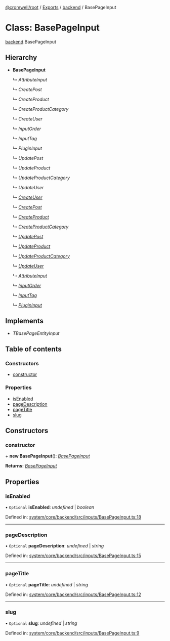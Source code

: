 [@cromwell/root](../README.md) / [Exports](../modules.md) / [backend](../modules/backend.md) / BasePageInput

# Class: BasePageInput

[backend](../modules/backend.md).BasePageInput

## Hierarchy

* **BasePageInput**

  ↳ *AttributeInput*

  ↳ *CreatePost*

  ↳ *CreateProduct*

  ↳ *CreateProductCategory*

  ↳ *CreateUser*

  ↳ *InputOrder*

  ↳ *InputTag*

  ↳ *PluginInput*

  ↳ *UpdatePost*

  ↳ *UpdateProduct*

  ↳ *UpdateProductCategory*

  ↳ *UpdateUser*

  ↳ [*CreateUser*](backend.createuser.md)

  ↳ [*CreatePost*](backend.createpost.md)

  ↳ [*CreateProduct*](backend.createproduct.md)

  ↳ [*CreateProductCategory*](backend.createproductcategory.md)

  ↳ [*UpdatePost*](backend.updatepost.md)

  ↳ [*UpdateProduct*](backend.updateproduct.md)

  ↳ [*UpdateProductCategory*](backend.updateproductcategory.md)

  ↳ [*UpdateUser*](backend.updateuser.md)

  ↳ [*AttributeInput*](backend.attributeinput.md)

  ↳ [*InputOrder*](backend.inputorder.md)

  ↳ [*InputTag*](backend.inputtag.md)

  ↳ [*PluginInput*](backend.plugininput.md)

## Implements

* *TBasePageEntityInput*

## Table of contents

### Constructors

- [constructor](backend.basepageinput.md#constructor)

### Properties

- [isEnabled](backend.basepageinput.md#isenabled)
- [pageDescription](backend.basepageinput.md#pagedescription)
- [pageTitle](backend.basepageinput.md#pagetitle)
- [slug](backend.basepageinput.md#slug)

## Constructors

### constructor

\+ **new BasePageInput**(): [*BasePageInput*](backend.basepageinput.md)

**Returns:** [*BasePageInput*](backend.basepageinput.md)

## Properties

### isEnabled

• `Optional` **isEnabled**: *undefined* \| *boolean*

Defined in: [system/core/backend/src/inputs/BasePageInput.ts:18](https://github.com/CromwellCMS/Cromwell/blob/8568c07/system/core/backend/src/inputs/BasePageInput.ts#L18)

___

### pageDescription

• `Optional` **pageDescription**: *undefined* \| *string*

Defined in: [system/core/backend/src/inputs/BasePageInput.ts:15](https://github.com/CromwellCMS/Cromwell/blob/8568c07/system/core/backend/src/inputs/BasePageInput.ts#L15)

___

### pageTitle

• `Optional` **pageTitle**: *undefined* \| *string*

Defined in: [system/core/backend/src/inputs/BasePageInput.ts:12](https://github.com/CromwellCMS/Cromwell/blob/8568c07/system/core/backend/src/inputs/BasePageInput.ts#L12)

___

### slug

• `Optional` **slug**: *undefined* \| *string*

Defined in: [system/core/backend/src/inputs/BasePageInput.ts:9](https://github.com/CromwellCMS/Cromwell/blob/8568c07/system/core/backend/src/inputs/BasePageInput.ts#L9)
